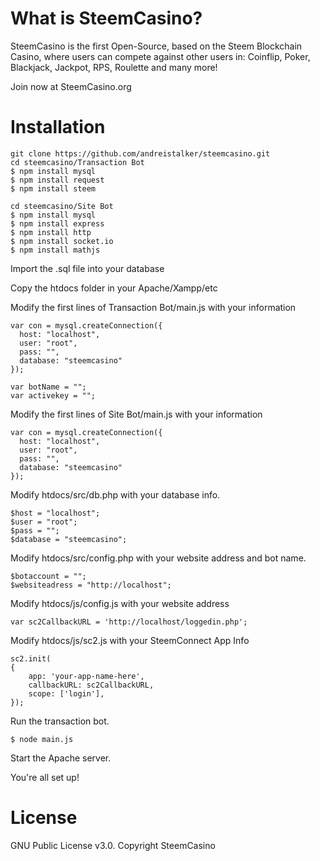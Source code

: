 # What is SteemCasino?
SteemCasino is the first Open-Source, based on the Steem Blockchain Casino, where users can compete against other users in: Coinflip, Poker, Blackjack, Jackpot, RPS, Roulette and many more!

Join now at SteemCasino.org

# Installation
```
git clone https://github.com/andreistalker/steemcasino.git
cd steemcasino/Transaction Bot
$ npm install mysql
$ npm install request
$ npm install steem

cd steemcasino/Site Bot
$ npm install mysql
$ npm install express
$ npm install http
$ npm install socket.io
$ npm install mathjs
```

Import the .sql file into your database

Copy the htdocs folder in your Apache/Xampp/etc

Modify the first lines of Transaction Bot/main.js with your information
```
var con = mysql.createConnection({
  host: "localhost",
  user: "root",
  pass: "",
  database: "steemcasino"
});
```
```
var botName = "";
var activekey = "";
```

Modify the first lines of Site Bot/main.js with your information
```
var con = mysql.createConnection({
  host: "localhost",
  user: "root",
  pass: "",
  database: "steemcasino"
});
```

Modify htdocs/src/db.php with your database info.
```
$host = "localhost";
$user = "root";
$pass = "";
$database = "steemcasino";
```

Modify htdocs/src/config.php with your website address and bot name.
```
$botaccount = "";
$websiteadress = "http://localhost";
```

Modify htdocs/js/config.js with your website address
```
var sc2CallbackURL = 'http://localhost/loggedin.php';
```

Modify htdocs/js/sc2.js with your SteemConnect App Info
```
sc2.init(
{
	app: 'your-app-name-here',
	callbackURL: sc2CallbackURL,
	scope: ['login'],
});
```

Run the transaction bot.
```
$ node main.js
```

Start the Apache server.

You're all set up!

# License
GNU Public License v3.0. Copyright SteemCasino

